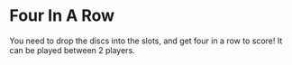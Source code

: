 # Four In A Row
You need to drop the discs into the slots, and get four in a row to score! It can be played between 2 players.
